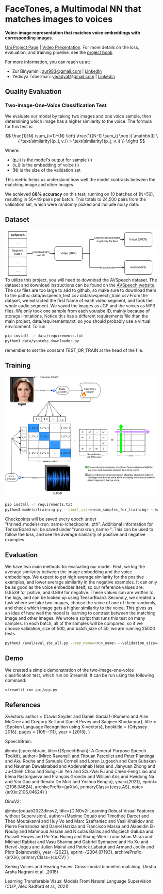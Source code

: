 # FaceTones, a Multimodal NN that matches images to voices 

**Voice-image representation that matches voice embeddings with corresponding images.**

[Uni Project Page](https://engproj.cs.huji.ac.il/page/9804) | [Video Presentation](https://youtu.be/my4OlTlVjPg).
For more details on the loss, evaluation, and training pipeline, see the [project book](https://docs.google.com/document/d/1fgbt-1N5M1hWdRPAosM356PDXYrbSswYyxSKB5OV4nM/edit?usp=sharing).

For more information, you can reach us at:
- Zur Binyamini: [zur993@gmail.com](mailto:zur993@gmail.com) | [LinkedIn](https://www.linkedin.com/in/zur-binyamini/)
- Yedidya Toberman: [yedidyat@gmail.com](mailto:yedidyat@gmail.com) | [LinkedIn](https://www.linkedin.com/in/yedidya-toberman-361b71225/)


## Quality Evaluation

### Two-Image-One-Voice Classification Test

We evaluate our model by taking two images and one voice sample, then determining which image has a higher similarity to the voice. The formula for this test is:

$$
\frac{1}{N} \sum_{i=1}^{N} \left( \frac{1}{N-1} \sum_{j \neq i} \mathbb{I} \{ \text{similarity}(p_i, v_i) > \text{similarity}(p_j, v_i) \} \right)
$$

Where:
- \(p_i\) is the model's output for sample \(i\)
- \(v_i\) is the embedding of voice \(i\)
- \(N\) is the size of the validation set

This metric helps us understand how well the model contrasts between the matching image and other images.

We achieved **88% accuracy** on this test, running on 10 batches of \(N=50\), resulting in 50*49 pairs per batch. This totals to 24,500 pairs from the validation set, which were randomly picked and include noisy data.



## Dataset
![Alt text](data_pipeline.png)
To utilize this project, you will need to download the AVSpeech dataset. The dataset and download instructions can be found on the [AVSpeech website](https://looking-to-listen.github.io/avspeech/download.html).
The csv files are too large to add to github, so make sure to download them to the paths:
data/avspeech_test.csv
data/avspeech_train.csv
From the dataset, we extracted the first frame of each video segment, and took the whole audio segment.
We saved the images as JGP and the voices as MP3 files. 
We only took one sample from each youtube ID, mainly because of storage limitations. 
Notice this has a different requirements file than the main project, data/requirements.txt, so you should probably use a virtual environment.
To run:
```bash
pip install -r data/requirements.txt
python3 data/youtube_downloader.py
```
remember to set the constant TEST_OR_TRAIN at the head of the file.

## Training
![Alt text](loss_function_diagram.png)

```bash
pip install -r requirements.txt
python3 models/training.py --limit_size=<num_samples_for_training> --validation_size=<num_samples_for_validation> --batch_size=<batch_size> --run_name=<run_name> --epochs=<num_epochs> --description="<description>"
```

Checkpoints will be saved every epoch under "trained_models/<run_name>/checkpoint_<epoch>.pth".
Additional information for TensorBoard will be saved under "runs/<run_name>".
This can be used to follow the loss, and see the average similarity of positive and negative examples.

## Evaluation
We have two main methods for evaluating our model. First, we log the average similarity between the image embedding and the voice embeddings.
We expect to get high average similarity for the positive examples, and lower average similarity in the negative examples.
It can only be as good as the voice embedder itself, so our reference values are: 0.9539 for psitive, and 0.899 for negative.
These values can are written to the logs, and can be looked up using TensorBoard.
Secondly, we created a task where we take two images, choose the voice of one of them randomly, and check which image gets a higher similarity to the voice. This gives us an idea of how well the model is learning to contrast between the matching image and other images. We wrote a script that runs this test on many samples. In each batch, all of the samples will be compared, so if we choose validation_size of 500, and batch_size of 50, we are running 25000 tests.
```bash
python3 /eval/eval_sbs_all.py --run_name=<run_name> --validation_size=<total_num_of_sample> --batch_size=<batch_size> --num_workers=<num_workers>
```

## Demo
We created a simple demonstration of the two-image-one-voice classification test, which run on Streamlit.
It can be run using the following command:
```bash
streamlit run gui/app.py
```


## References


Xvectors:
  author    = {David Snyder and
               Daniel Garcia{-}Romero and
               Alan McCree and
               Gregory Sell and
               Daniel Povey and
               Sanjeev Khudanpur},
  title     = {Spoken Language Recognition using X-vectors},
  booktitle = {Odyssey 2018},
  pages     = {105--111},
  year      = {2018},
}

SpeechBrain:

@misc{speechbrain,
  title={{SpeechBrain}: A General-Purpose Speech Toolkit},
  author={Mirco Ravanelli and Titouan Parcollet and Peter Plantinga and Aku Rouhe and Samuele Cornell and Loren Lugosch and Cem Subakan and Nauman Dawalatabad and Abdelwahab Heba and Jianyuan Zhong and Ju-Chieh Chou and Sung-Lin Yeh and Szu-Wei Fu and Chien-Feng Liao and Elena Rastorgueva and François Grondin and William Aris and Hwidong Na and Yan Gao and Renato De Mori and Yoshua Bengio},
  year={2021},
  eprint={2106.04624},
  archivePrefix={arXiv},
  primaryClass={eess.AS},
  note={arXiv:2106.04624}
}

DinoV2:

@misc{oquab2023dinov2,
      title={DINOv2: Learning Robust Visual Features without Supervision}, 
      author={Maxime Oquab and Timothée Darcet and Théo Moutakanni and Huy Vo and Marc Szafraniec and Vasil Khalidov and Pierre Fernandez and Daniel Haziza and Francisco Massa and Alaaeldin El-Nouby and Mahmoud Assran and Nicolas Ballas and Wojciech Galuba and Russell Howes and Po-Yao Huang and Shang-Wen Li and Ishan Misra and Michael Rabbat and Vasu Sharma and Gabriel Synnaeve and Hu Xu and Hervé Jegou and Julien Mairal and Patrick Labatut and Armand Joulin and Piotr Bojanowski},
      year={2023},
      eprint={2304.07193},
      archivePrefix={arXiv},
      primaryClass={cs.CV}
}

Seeing Voices and Hearing Faces: Cross-modal biometric matching. (Arsha Arsha Nagrani et al. ,2018)

Learning Transferable Visual Models From Natural Language Supervision (CLIP, Alec Radford et al., 2021)



